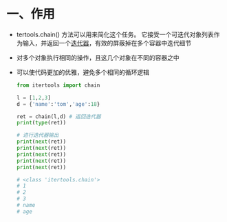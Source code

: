 # 一、作用

- tertools.chain() 方法可以用来简化这个任务。 它接受一个可迭代对象列表作为输入，并返回一个[迭代器](https://so.csdn.net/so/search?q=迭代器&spm=1001.2101.3001.7020)，有效的屏蔽掉在多个容器中迭代细节

- 对多个对象执行相同的操作，且这几个对象在不同的容器之中

- 可以使代码更加的优雅，避免多个相同的循环逻辑

  ```python
  from itertools import chain
  
  l = [1,2,3]
  d = {'name':'tom','age':18}
  
  ret = chain(l,d) # 返回迭代器
  print(type(ret))
  
  # 进行迭代器输出
  print(next(ret))
  print(next(ret))
  print(next(ret))
  print(next(ret))
  print(next(ret))
  
  # <class 'itertools.chain'>
  # 1
  # 2
  # 3
  # name
  # age
  ```

  